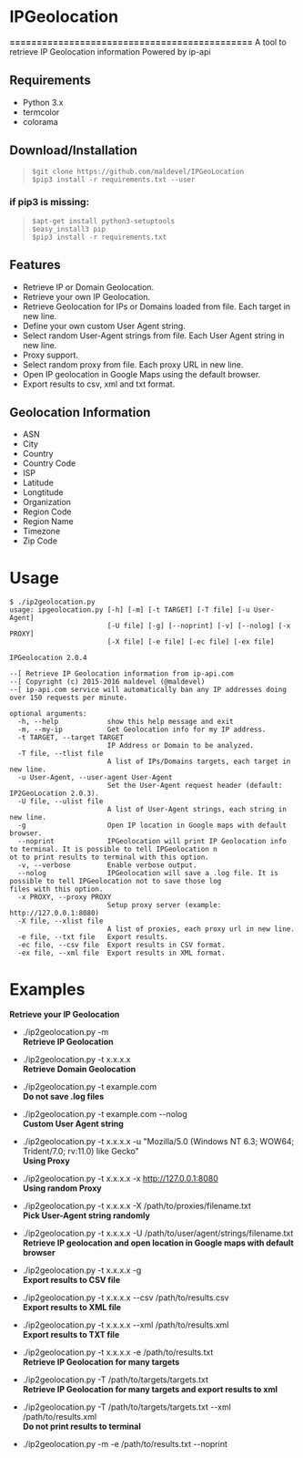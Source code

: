 # IPGeolocation
**=============================================**
A tool to retrieve IP Geolocation information
Powered by ip-api
## Requirements
- Python 3.x<br>
- termcolor<br>
- colorama
## Download/Installation
> `$git clone https://github.com/maldevel/IPGeoLocation`<br>
> `$pip3 install -r requirements.txt --user`<br>
### if pip3 is missing:
>`$apt-get install python3-setuptools `<br>
>`$easy_install3 pip`<br>
>`$pip3 install -r requirements.txt`<br>
## Features
- Retrieve IP or Domain Geolocation.
- Retrieve your own IP Geolocation.
- Retrieve Geolocation for IPs or Domains loaded from file. Each target in new line.
- Define your own custom User Agent string.
- Select random User-Agent strings from file. Each User Agent string in new line.
- Proxy support.
- Select random proxy from file. Each proxy URL in new line.
- Open IP geolocation in Google Maps using the default browser.
- Export results to csv, xml and txt format.
## Geolocation Information
- ASN
- City
- Country
- Country Code
- ISP
- Latitude
- Longtitude
- Organization
- Region Code
- Region Name
- Timezone
- Zip Code
# Usage
```
$ ./ip2geolocation.py
usage: ipgeolocation.py [-h] [-m] [-t TARGET] [-T file] [-u User-Agent]
                        [-U file] [-g] [--noprint] [-v] [--nolog] [-x PROXY]
                        [-X file] [-e file] [-ec file] [-ex file]

IPGeolocation 2.0.4

--[ Retrieve IP Geolocation information from ip-api.com
--[ Copyright (c) 2015-2016 maldevel (@maldevel)
--[ ip-api.com service will automatically ban any IP addresses doing over 150 requests per minute.

optional arguments:
  -h, --help            show this help message and exit
  -m, --my-ip           Get Geolocation info for my IP address.
  -t TARGET, --target TARGET
                        IP Address or Domain to be analyzed.
  -T file, --tlist file
                        A list of IPs/Domains targets, each target in new line.
  -u User-Agent, --user-agent User-Agent
                        Set the User-Agent request header (default: IP2GeoLocation 2.0.3).
  -U file, --ulist file
                        A list of User-Agent strings, each string in new line.
  -g                    Open IP location in Google maps with default browser.
  --noprint             IPGeolocation will print IP Geolocation info to terminal. It is possible to tell IPGeolocation n
ot to print results to terminal with this option.
  -v, --verbose         Enable verbose output.
  --nolog               IPGeolocation will save a .log file. It is possible to tell IPGeolocation not to save those log
files with this option.
  -x PROXY, --proxy PROXY
                        Setup proxy server (example: http://127.0.0.1:8080)
  -X file, --xlist file
                        A list of proxies, each proxy url in new line.
  -e file, --txt file   Export results.
  -ec file, --csv file  Export results in CSV format.
  -ex file, --xml file  Export results in XML format.
  ```
# Examples
**Retrieve your IP Geolocation**

- ./ip2geolocation.py -m<br>
**Retrieve IP Geolocation**

- ./ip2geolocation.py -t x.x.x.x<br>
**Retrieve Domain Geolocation**

- ./ip2geolocation.py -t example.com<br>
**Do not save .log files**

- ./ip2geolocation.py -t example.com --nolog<br>
**Custom User Agent string**

- ./ip2geolocation.py -t x.x.x.x -u "Mozilla/5.0 (Windows NT 6.3; WOW64; Trident/7.0; rv:11.0) like Gecko"<br>
**Using Proxy**

- ./ip2geolocation.py -t x.x.x.x -x http://127.0.0.1:8080<br>
**Using random Proxy**

- ./ip2geolocation.py -t x.x.x.x -X /path/to/proxies/filename.txt<br>
**Pick User-Agent string randomly**

- ./ip2geolocation.py -t x.x.x.x -U /path/to/user/agent/strings/filename.txt<br>
**Retrieve IP geolocation and open location in Google maps with default browser**

- ./ip2geolocation.py -t x.x.x.x -g<br>
**Export results to CSV file**

- ./ip2geolocation.py -t x.x.x.x --csv /path/to/results.csv<br>
**Export results to XML file**

- ./ip2geolocation.py -t x.x.x.x --xml /path/to/results.xml<br>
**Export results to TXT file**

- ./ip2geolocation.py -t x.x.x.x -e /path/to/results.txt<br>
**Retrieve IP Geolocation for many targets**

- ./ip2geolocation.py -T /path/to/targets/targets.txt<br>
**Retrieve IP Geolocation for many targets and export results to xml**

- ./ip2geolocation.py -T /path/to/targets/targets.txt --xml /path/to/results.xml<br>
**Do not print results to terminal**

- ./ip2geolocation.py -m -e /path/to/results.txt --noprint<br>
